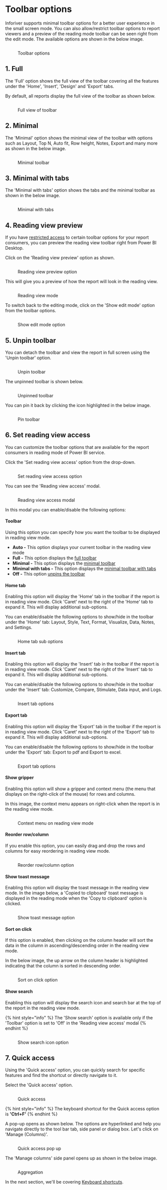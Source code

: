 # Toolbar options

Inforiver supports minimal toolbar options for a better user experience in the small screen mode. You can also allow/restrict toolbar options to report viewers and a preview of the reading mode toolbar can be seen right from the edit mode. The available options are shown in the below image.

<figure><img src="../../../.gitbook/assets/Toolbar options (2).png" alt=""><figcaption><p>Toolbar options</p></figcaption></figure>

## 1. Full

The 'Full' option shows the full view of the toolbar covering all the features under the 'Home', 'Insert', 'Design' and 'Export' tabs.

By default, all reports display the full view of the toolbar as shown below.

<figure><img src="../../../.gitbook/assets/Full toolbar.png" alt=""><figcaption><p>Full view of toolbar</p></figcaption></figure>

## 2. Minimal

The 'Minimal' option shows the minimal view of the toolbar with options such as Layout, Top N, Auto fit, Row height, Notes, Export and many more as shown in the below image.&#x20;

<figure><img src="../../../.gitbook/assets/Minimal toolbar.png" alt=""><figcaption><p>Minimal toolbar</p></figcaption></figure>

## 3. Minimal with tabs

The 'Minimal with tabs' option shows the tabs and the minimal toolbar as shown in the below image.

<figure><img src="../../../.gitbook/assets/Minimal with tabs.png" alt=""><figcaption><p>Minimal with tabs</p></figcaption></figure>

## 4. Reading view preview

If you have [restricted access](toolbar-options.md#6.-set-reading-view-access) to certain toolbar options for your report consumers, you can preview the reading view toolbar right from Power BI Desktop.&#x20;

Click on the 'Reading view preview' option as shown.

<figure><img src="../../../.gitbook/assets/Reading view preview 1.png" alt=""><figcaption><p>Reading view preview option</p></figcaption></figure>

This will give you a preview of how the report will look in the reading view.

<figure><img src="../../../.gitbook/assets/Reading view preview.png" alt=""><figcaption><p>Reading view mode</p></figcaption></figure>

To switch back to the editing mode, click on the 'Show edit mode' option from the toolbar options.

<figure><img src="../../../.gitbook/assets/show edit mode.png" alt=""><figcaption><p>Show edit mode option</p></figcaption></figure>

## 5. Unpin toolbar

You can detach the toolbar and view the report in full screen using the 'Unpin toolbar' option.

<figure><img src="../../../.gitbook/assets/Unpin toolbar.png" alt=""><figcaption><p>Unpin toolbar</p></figcaption></figure>

The unpinned toolbar is shown below.

<figure><img src="../../../.gitbook/assets/Unpinned toolbar.png" alt=""><figcaption><p>Unpinned toolbar</p></figcaption></figure>

You can pin it back by clicking the icon highlighted in the below image.

<figure><img src="../../../.gitbook/assets/Pin toolbar.png" alt=""><figcaption><p>Pin toolbar</p></figcaption></figure>

## 6. Set reading view access

You can customize the toolbar options that are available for the report consumers in reading mode of Power BI service.

Click the 'Set reading view access' option from the drop-down.

<figure><img src="../../../.gitbook/assets/image (11) (2).png" alt=""><figcaption><p>Set reading view access option</p></figcaption></figure>

You can see the 'Reading view access' modal.

<figure><img src="../../../.gitbook/assets/reading-view-access.png" alt=""><figcaption><p>Reading view access modal</p></figcaption></figure>

In this modal you can enable/disable the following options:

#### Toolbar

Using this option you can specify how you want the toolbar to be displayed in reading view mode.

* **Auto -** This option displays your current toolbar in the reading view mode
* **Full -** This option displays the [full toolbar](toolbar-options.md#1.-full)
* **Minimal -** This option displays the [minimal toolbar](toolbar-options.md#2.-minimal)
* **Minimal with tabs -** This option displays the [minimal toolbar with tabs](toolbar-options.md#3.-minimal-with-tabs)
* **Off -** This option [unpins the toolbar](toolbar-options.md#5.-unpin-toolbar)

#### Home tab

Enabling this option will display the 'Home' tab in the toolbar if the report is in reading view mode. Click 'Caret' next to the right of the 'Home' tab to expand it. This will display additional sub-options.&#x20;

You can enable/disable the following options to show/hide in the toolbar under the 'Home' tab: Layout, Style, Text, Format, Visualize, Data, Notes, and Settings.

<figure><img src="../../../.gitbook/assets/image (23).png" alt=""><figcaption><p>Home tab sub options</p></figcaption></figure>

#### Insert tab

Enabling this option will display the 'Insert' tab in the toolbar if the report is in reading view mode. Click 'Caret' next to the right of the 'Insert' tab to expand it. This will display additional sub-options.&#x20;

You can enable/disable the following options to show/hide in the toolbar under the 'Insert' tab: Customize, Compare, Stimulate, Data input, and Logs.&#x20;

<figure><img src="../../../.gitbook/assets/image (28) (1).png" alt=""><figcaption><p>Insert tab options</p></figcaption></figure>

#### Export tab

Enabling this option will display the 'Export' tab in the toolbar if the report is in reading view mode. Click 'Caret' next to the right of the 'Export' tab to expand it. This will display additional sub-options.&#x20;

You can enable/disable the following options to show/hide in the toolbar under the 'Export' tab: Export to pdf and Export to excel.

<figure><img src="../../../.gitbook/assets/image (27).png" alt=""><figcaption><p>Export tab options</p></figcaption></figure>

#### Show gripper

Enabling this option will show a gripper and context menu (the menu that displays on the right-click of the mouse) for rows and columns.&#x20;

In this image, the context menu appears on right-click when the report is in the reading view mode.

<figure><img src="../../../.gitbook/assets/image (30).png" alt=""><figcaption><p>Context menu on reading view mode</p></figcaption></figure>

#### Reorder row/column

If you enable this option, you can easily drag and drop the rows and columns for easy reordering in reading view mode.

<figure><img src="../../../.gitbook/assets/image (19) (1).png" alt=""><figcaption><p>Reorder row/column option</p></figcaption></figure>

#### Show toast message

Enabling this option will display the toast message in the reading view mode. In the image below, a 'Copied to clipboard' toast message is displayed in the reading mode when the 'Copy to clipboard' option is clicked.

<figure><img src="../../../.gitbook/assets/image (32).png" alt=""><figcaption><p>Show toast message option</p></figcaption></figure>

#### Sort on click

If this option is enabled, then clicking on the column header will sort the data in the column in ascending/descending order in the reading view mode.

In the below image, the up arrow on the column header is highlighted indicating that the column is sorted in descending order.

<figure><img src="../../../.gitbook/assets/image (29).png" alt=""><figcaption><p>Sort on click option</p></figcaption></figure>

#### Show search

Enabling this option will display the search icon and search bar at the top of the report in the reading view mode.

{% hint style="info" %}
The 'Show search' option is available only if the 'Toolbar' option is set to 'Off' in the 'Reading view access' modal
{% endhint %}

<figure><img src="../../../.gitbook/assets/image (15).png" alt=""><figcaption><p>Show search icon option</p></figcaption></figure>

## 7. Quick access

Using the 'Quick access' option, you can quickly search for specific features and find the shortcut or directly navigate to it.&#x20;

Select the 'Quick access' option.&#x20;

<figure><img src="../../../.gitbook/assets/Quick access.png" alt=""><figcaption><p>Quick access</p></figcaption></figure>

{% hint style="info" %}
The keyboard shortcut for the Quick access option is **'Ctrl+F'**
{% endhint %}

A pop-up opens as shown below. The options are hyperlinked and help you navigate directly to the tool bar tab, side panel or dialog box. Let's click on 'Manage (Columns)'.

<figure><img src="../../../.gitbook/assets/quick access menu 1.png" alt=""><figcaption><p>Quick access pop up</p></figcaption></figure>

The 'Manage columns' side panel opens up as shown in the below image.

<figure><img src="../../../.gitbook/assets/manage columns.png" alt=""><figcaption><p>Aggregation</p></figcaption></figure>

In the next section, we'll be covering [Keyboard shortcuts](keyboard-shortcuts.md).
